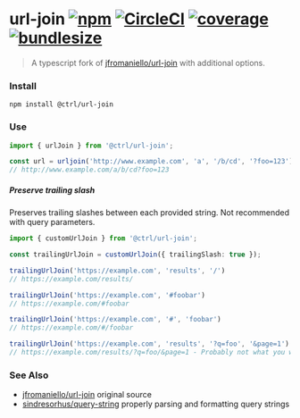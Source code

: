 # url-join [![npm](https://badgen.net/npm/v/url-join)](https://www.npmjs.com/package/url-join) [![CircleCI](https://circleci.com/gh/scttcper/url-join.svg?style=svg)](https://circleci.com/gh/scttcper/url-join) [![coverage](https://badgen.net/codecov/c/github/scttcper/url-join)](https://codecov.io/gh/scttcper/url-join) [![bundlesize](https://badgen.net/bundlephobia/min/@ctrl/url-join)](https://bundlephobia.com/result?p=@ctrl/url-join)

> A typescript fork of [jfromaniello/url-join](https://github.com/jfromaniello/url-join) with additional options.

### Install
```
npm install @ctrl/url-join
```

### Use

```ts
import { urlJoin } from '@ctrl/url-join';

const url = urljoin('http://www.example.com', 'a', '/b/cd', '?foo=123')
// http://www.example.com/a/b/cd?foo=123
```

##### Preserve trailing slash

Preserves trailing slashes between each provided string. Not recommended with query parameters.

```ts
import { customUrlJoin } from '@ctrl/url-join';

const trailingUrlJoin = customUrlJoin({ trailingSlash: true });

trailingUrlJoin('https://example.com', 'results', '/')
// https://example.com/results/

trailingUrlJoin('https://example.com', '#foobar')
// https://example.com/#foobar

trailingUrlJoin('https://example.com', '#', 'foobar')
// https://example.com/#/foobar

trailingUrlJoin('https://example.com', 'results', '?q=foo', '&page=1')
// https://example.com/results/?q=foo/&page=1 - Probably not what you want
```

### See Also
- [jfromaniello/url-join](https://github.com/jfromaniello/url-join) original source
- [sindresorhus/query-string](https://github.com/sindresorhus/query-string) properly parsing and formatting query strings
